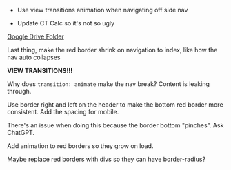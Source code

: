 * Use view transitions animation when navigating off side nav

* Update CT Calc so it's not so ugly

[Google Drive Folder](https://drive.google.com/drive/folders/1i476mRYvRDnQr0bQcq0lBzdbxZcs2s3F?usp=sharing)

Last thing, make the red border shrink on navigation to index, like how the nav auto collapses

**VIEW TRANSITIONS!!!**

Why does `transition: animate` make the nav break? Content is leaking through.

Use border right and left on the header to make the bottom red border more consistent. Add the spacing for mobile.

There's an issue when doing this because the border bottom "pinches". Ask ChatGPT.

Add animation to red borders so they grow on load.

Maybe replace red borders with divs so they can have border-radius?